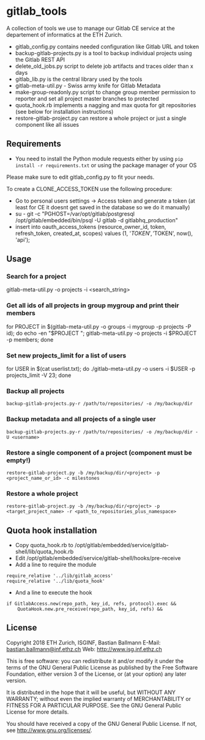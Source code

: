 # gitlab_tools

A collection of tools we use to manage our Gitlab CE service at the departement of informatics at the ETH Zurich.

- gitlab_config.py contains needed configuration like Gitlab URL and token
- backup-gitlab-projects.py is a tool to backup individual projects using the Gitlab REST API
- delete_old_jobs.py script to delete job artifacts and traces older than x days
- gitlab_lib.py is the central library used by the tools
- gitlab-meta-util.py - Swiss army knife for Gitlab Metadata
- make-group-readonly.py script to change group member permission to reporter and set all project master branches to protected
- quota_hook.rb implements a nagging and max quota for git repositories (see below for installation instructions)
- restore-gitlab-project.py can restore a whole project or just a single component like all issues


## Requirements

- You need to install the Python module requests either by using `pip install -r requirements.txt` or using the package manager of your OS

Please make sure to edit gitlab_config.py to fit your needs.

To create a CLONE_ACCESS_TOKEN use the following procedure:

- Go to personal users settings -> Access token and generate a token (at least for CE it doesnt get saved in the database so we do it manually)
- su - git -c "PGHOST=/var/opt/gitlab/postgresql /opt/gitlab/embedded/bin/psql -U gitlab -d gitlabhq_production"
- insert into oauth_access_tokens (resource_owner_id, token, refresh_token, created_at, scopes) values (1, '$TOKEN', '$TOKEN', now(), 'api');


## Usage

### Search for a project

gitlab-meta-util.py -o projects -i <search_string>

### Get all ids of all projects in group mygroup and print their members

for PROJECT in $(gitlab-meta-util.py -o groups -i mygroup -p projects -P id); do echo -en "$PROJECT "; gitlab-meta-util.py -o projects -i $PROJECT -p members; done

### Set new projects_limit for a list of users

for USER in $(cat userlist.txt); do ./gitlab-meta-util.py -o users -i $USER -p projects_limit -V 23; done

### Backup all projects

`backup-gitlab-projects.py-r /path/to/repositories/ -o /my/backup/dir`

### Backup metadata and all projects of a single user

`backup-gitlab-projects.py-r /path/to/repositories/ -o /my/backup/dir -U <username>`

### Restore a single component of a project (component must be empty!)

`restore-gitlab-project.py -b /my/backup/dir/<project> -p <project_name_or_id> -c milestones`

### Restore a whole project

`restore-gitlab-project.py -b /my/backup/dir/<project> -p <target_project_name> -r <path_to_repositories_plus_namespace>`


## Quota hook installation

- Copy quota_hook.rb to /opt/gitlab/embedded/service/gitlab-shell/lib/quota_hook.rb
- Edit /opt/gitlab/embedded/service/gitlab-shell/hooks/pre-receive
- Add a line to require the module

```
require_relative '../lib/gitlab_access'
require_relative '../lib/quota_hook'
```

- And a line to execute the hook

```
if GitlabAccess.new(repo_path, key_id, refs, protocol).exec &&
    QuotaHook.new.pre_receive(repo_path, key_id, refs) &&
```

## License

Copyright 2018 ETH Zurich, ISGINF, Bastian Ballmann
E-Mail: bastian.ballmann@inf.ethz.ch
Web: http://www.isg.inf.ethz.ch

This is free software: you can redistribute it and/or modify
it under the terms of the GNU General Public License as published by
the Free Software Foundation, either version 3 of the License, or
(at your option) any later version.

It is distributed in the hope that it will be useful,
but WITHOUT ANY WARRANTY; without even the implied warranty of
MERCHANTABILITY or FITNESS FOR A PARTICULAR PURPOSE.  See the
GNU General Public License for more details.

You should have received a copy of the GNU General Public License.
If not, see <http://www.gnu.org/licenses/>.
